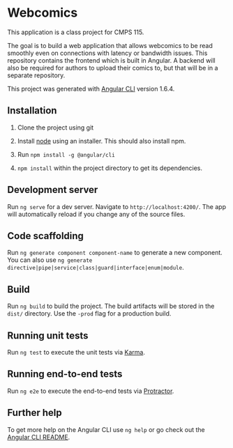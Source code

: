 # Webcomics
This application is a class project for CMPS 115. 

The goal is to build a web application that allows webcomics to be read smoothly even on connections with latency or bandwidth issues. This repository contains the frontend which is built in Angular. A backend will also be required for authors to upload their comics to, but that will be in a separate repository.

This project was generated with [Angular CLI](https://github.com/angular/angular-cli) version 1.6.4.

## Installation

1. Clone the project using git

2. Install [node](https://nodejs.org/en/) using an installer. This should also install npm.

3. Run `npm install -g @angular/cli`

4. `npm install` within the project directory to get its dependencies.

## Development server

Run `ng serve` for a dev server. Navigate to `http://localhost:4200/`. The app will automatically reload if you change any of the source files.

## Code scaffolding

Run `ng generate component component-name` to generate a new component. You can also use `ng generate directive|pipe|service|class|guard|interface|enum|module`.

## Build

Run `ng build` to build the project. The build artifacts will be stored in the `dist/` directory. Use the `-prod` flag for a production build.

## Running unit tests

Run `ng test` to execute the unit tests via [Karma](https://karma-runner.github.io).

## Running end-to-end tests

Run `ng e2e` to execute the end-to-end tests via [Protractor](http://www.protractortest.org/).

## Further help

To get more help on the Angular CLI use `ng help` or go check out the [Angular CLI README](https://github.com/angular/angular-cli/blob/master/README.md).
